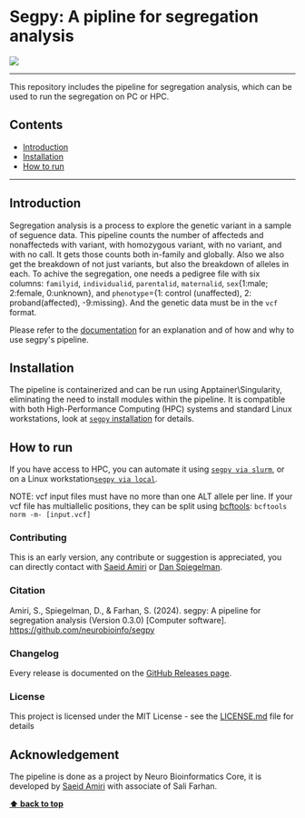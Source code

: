 # Segpy: A pipline for segregation analysis


[![](https://img.shields.io/badge/Documentation-segpy-blue)](https://neurobioinfo.github.io/segpy/site/) 

-------------

This repository includes the pipeline for segregation analysis, which can be used to run the segregation on PC or HPC. 

## Contents
-  [Introduction](#introduction)
-  [Installation](#installation)
-  [How to run](#how-to-run)

---

## Introduction
Segregation analysis is a process to explore the genetic variant in a sample of seguence data. This pipeline counts the number of affecteds and nonaffecteds with variant, with homozygous variant, with no variant, and with no call. It gets those counts both in-family and globally. Also we also get the breakdown of not just variants, but also the breakdown of alleles in each. To achive the segregation, one needs a pedigree file with six columns: `familyid`, `individualid`, `parentalid`, `maternalid`, `sex`{1:male; 2:female, 0:unknown}, and `phenotype`={1: control (unaffected), 2: proband(affected), -9:missing}. And the genetic data must be in the `vcf` format.

Please refer to the [documentation](https://neurobioinfo.github.io/segpy/site/) for an explanation and of how and why to use segpy's pipeline.

## Installation
The pipeline is containerized and can be run using Apptainer\Singularity, eliminating the need to install modules within the pipeline. It is compatible with both High-Performance Computing (HPC) systems and standard Linux workstations, look at  [`segpy` installation](https://neurobioinfo.github.io/segpy/latest/installation/) for details. 


## How to run
If you have access to HPC, you can automate it using [`segpy via slurm`](https://neurobioinfo.github.io/segpy/latest/segpy_slurm/), 
or on a Linux workstation[`segpy via local`](https://neurobioinfo.github.io/segpy/latest/segpy_local/). 

NOTE: vcf input files must have no more than one ALT allele per line. If your vcf file has multiallelic positions, they can be split using [bcftools](https://github.com/samtools/bcftools): `bcftools norm -m- [input.vcf]`

### Contributing
This is an early version, any contribute or suggestion is appreciated, you can directly contact with [Saeid Amiri](https://github.com/saeidamiri1) or [Dan Spiegelman](https://github.com/danspiegelman).

### Citation
Amiri, S., Spiegelman, D., & Farhan, S. (2024). segpy: A pipeline for segregation analysis (Version 0.3.0) [Computer software]. https://github.com/neurobioinfo/segpy

### Changelog
Every release is documented on the [GitHub Releases page](https://github.com/neurobioinfo/segpy/releases).

### License
This project is licensed under the MIT License - see the [LICENSE.md](https://github.com/neurobioinfo/segpy/blob/main/LICENSE) file for details

## Acknowledgement
The pipeline is done as a project by Neuro Bioinformatics Core, it is developed by [Saeid Amiri](https://github.com/saeidamiri1) with associate of Sali Farhan. 


**[⬆ back to top](#contents)**
